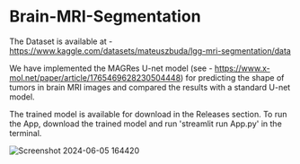 # Brain-MRI-Segmentation

The Dataset is available at - https://www.kaggle.com/datasets/mateuszbuda/lgg-mri-segmentation/data

We have implemented the MAGRes U-net model (see - https://www.x-mol.net/paper/article/1765469628230504448) for predicting the shape of tumors in brain MRI images and compared the results with a standard U-net model.

The trained model is available for download in the Releases section. To run the App, download the trained model and run 'streamlit run App.py' in the terminal.

![Screenshot 2024-06-05 164420](https://github.com/wellbowledash/Brain-MRI-Segmentation/assets/96493149/456797d8-6d76-435d-bcdb-45a77c836f6b)
